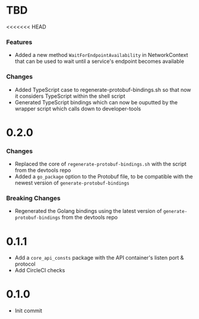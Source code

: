 # TBD
<<<<<<< HEAD
### Features
* Added a new method `WaitForEndpointAvailability` in NetworkContext that can be used to wait until a service's endpoint becomes available

### Changes
* Added TypeScript case to regenerate-protobuf-bindings.sh so that now it considers TypeScript within the shell script
* Generated TypeScript bindings which can now be ouputted by the wrapper script which calls down to developer-tools

# 0.2.0
### Changes
* Replaced the core of `regenerate-protobuf-bindings.sh` with the script from the devtools repo
* Added a `go_package` option to the Protobuf file, to be compatible with the newest version of `generate-protobuf-bindings`

### Breaking Changes
* Regenerated the Golang bindings using the latest version of `generate-protobuf-bindings` from the devtools repo

# 0.1.1
* Add a `core_api_consts` package with the API container's listen port & protocol
* Add CircleCI checks

# 0.1.0
* Init commit
